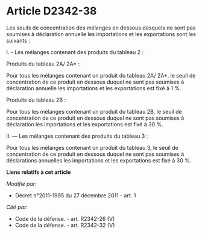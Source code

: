 # Article D2342-38

Les seuils de concentration des mélanges en dessous desquels ne sont pas soumises à déclaration annuelle les importations et
les exportations sont les suivants :

I. - Les mélanges contenant des produits du tableau 2 : 

Produits du tableau 2A/ 2A* : 

Pour tous les mélanges contenant un produit du tableau 2A/ 2A*, le seuil de concentration de ce produit en dessous duquel ne
sont pas soumises à déclaration annuelle les importations et les exportations est fixé à 1 %. 

Produits du tableau 2B : 

Pour tous les mélanges contenant un produit du tableau 2B, le seuil de concentration de ce produit en dessous duquel ne sont
pas soumises à déclaration les importations et les exportations est fixé à 30 %. 

II. ― Les mélanges contenant des produits du tableau 3 :

Pour tous les mélanges contenant un produit du tableau 3, le seuil de concentration de ce produit en dessous duquel ne sont
pas soumises à déclarations annuelles les importations et les exportations est fixé à 30 %.

**Liens relatifs à cet article**

_Modifié par_:

  - Décret n°2011-1995 du 27 décembre 2011 - art. 1

_Cité par_:

  - Code de la défense. - art. R2342-26 (V)
  - Code de la défense. - art. R2342-32 (V)
